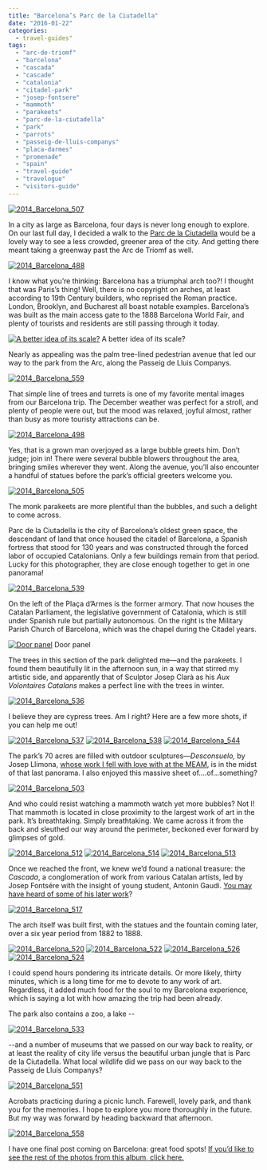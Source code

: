 ```yaml
---
title: "Barcelona’s Parc de la Ciutadella"
date: "2016-01-22"
categories:
  - travel-guides"
tags:
  - "arc-de-triomf"
  - "barcelona"
  - "cascada"
  - "cascade"
  - "catalonia"
  - "citadel-park"
  - "josep-fontsere"
  - "mammoth"
  - "parakeets"
  - "parc-de-la-ciutadella"
  - "park"
  - "parrots"
  - "passeig-de-lluis-companys"
  - "placa-darmes"
  - "promenade"
  - "spain"
  - "travel-guide"
  - "travelogue"
  - "visitors-guide"
---
```


[![2014_Barcelona_507](http://s3.amazonaws.com/thegourmez-wpmedia/2016/01/2014_Barcelona_507-500x333.jpg)](http://s3.amazonaws.com/thegourmez-wpmedia/2016/01/2014_Barcelona_507.jpg)

In a city as large as Barcelona, four days is never long enough to explore. On our last full day, I decided a walk to the [Parc de la Ciutadella](http://www.barcelonaturisme.com/wv3/en/page/380/parc-de-la-ciutadella.html) would be a lovely way to see a less crowded, greener area of the city. And getting there meant taking a greenway past the Arc de Triomf as well.

[![2014_Barcelona_488](http://s3.amazonaws.com/thegourmez-wpmedia/2016/01/2014_Barcelona_488-500x333.jpg)](http://s3.amazonaws.com/thegourmez-wpmedia/2016/01/2014_Barcelona_488.jpg)

I know what you’re thinking: Barcelona has a triumphal arch too?! I thought that was Paris’s thing! Well, there is no copyright on arches, at least according to 19th Century builders, who reprised the Roman practice. London, Brooklyn, and Bucharest all boast notable examples. Barcelona’s was built as the main access gate to the 1888 Barcelona World Fair, and plenty of tourists and residents are still passing through it today.




<div class="caption">

[![A better idea of its scale?](http://s3.amazonaws.com/thegourmez-wpmedia/2016/01/2014_Barcelona_490-500x369.jpg)](http://s3.amazonaws.com/thegourmez-wpmedia/2016/01/2014_Barcelona_490.jpg) A better idea of its scale?</div>


Nearly as appealing was the palm tree-lined pedestrian avenue that led our way to the park from the Arc, along the Passeig de Lluis Companys.

[![2014_Barcelona_559](http://s3.amazonaws.com/thegourmez-wpmedia/2016/01/2014_Barcelona_559-500x333.jpg)](http://s3.amazonaws.com/thegourmez-wpmedia/2016/01/2014_Barcelona_559.jpg)

That simple line of trees and turrets is one of my favorite mental images from our Barcelona trip. The December weather was perfect for a stroll, and plenty of people were out, but the mood was relaxed, joyful almost, rather than busy as more touristy attractions can be.

[![2014_Barcelona_498](http://s3.amazonaws.com/thegourmez-wpmedia/2016/01/2014_Barcelona_498-500x446.jpg)](http://s3.amazonaws.com/thegourmez-wpmedia/2016/01/2014_Barcelona_498.jpg)

Yes, that is a grown man overjoyed as a large bubble greets him. Don’t judge; join in! There were several bubble blowers throughout the area, bringing smiles wherever they went. Along the avenue, you’ll also encounter a handful of statues before the park’s official greeters welcome you.

[![2014_Barcelona_505](http://s3.amazonaws.com/thegourmez-wpmedia/2016/01/2014_Barcelona_505-500x333.jpg)](http://s3.amazonaws.com/thegourmez-wpmedia/2016/01/2014_Barcelona_505.jpg)

The monk parakeets are more plentiful than the bubbles, and such a delight to come across.

Parc de la Ciutadella is the city of Barcelona’s oldest green space, the descendant of land that once housed the citadel of Barcelona, a Spanish fortress that stood for 130 years and was constructed through the forced labor of occupied Catalonians. Only a few buildings remain from that period. Lucky for this photographer, they are close enough together to get in one panorama!

[![2014_Barcelona_539](http://s3.amazonaws.com/thegourmez-wpmedia/2016/01/2014_Barcelona_539-1024x264.jpg)](http://s3.amazonaws.com/thegourmez-wpmedia/2016/01/2014_Barcelona_539.jpg)

On the left of the Plaça d’Armes is the former armory. That now houses the Catalan Parliament, the legislative government of Catalonia, which is still under Spanish rule but partially autonomous. On the right is the Military Parish Church of Barcelona, which was the chapel during the Citadel years.




<div class="caption">

[![Door panel](http://s3.amazonaws.com/thegourmez-wpmedia/2016/01/2014_Barcelona_545-325x500.jpg)](http://s3.amazonaws.com/thegourmez-wpmedia/2016/01/2014_Barcelona_545.jpg) Door panel</div>


The trees in this section of the park delighted me—and the parakeets. I found them beautifully lit in the afternoon sun, in a way that stirred my artistic side, and apparently that of Sculptor Josep Clarà as his _Aux Volontaires Catalans_ makes a perfect line with the trees in winter.

[![2014_Barcelona_536](http://s3.amazonaws.com/thegourmez-wpmedia/2016/01/2014_Barcelona_536-500x333.jpg)](http://s3.amazonaws.com/thegourmez-wpmedia/2016/01/2014_Barcelona_536.jpg)

I believe they are cypress trees. Am I right? Here are a few more shots, if you can help me out!

[![2014_Barcelona_537](http://s3.amazonaws.com/thegourmez-wpmedia/2016/01/2014_Barcelona_537-500x333.jpg)](http://s3.amazonaws.com/thegourmez-wpmedia/2016/01/2014_Barcelona_537.jpg) [![2014_Barcelona_538](http://s3.amazonaws.com/thegourmez-wpmedia/2016/01/2014_Barcelona_538-333x500.jpg)](http://s3.amazonaws.com/thegourmez-wpmedia/2016/01/2014_Barcelona_538.jpg) [![2014_Barcelona_544](http://s3.amazonaws.com/thegourmez-wpmedia/2016/01/2014_Barcelona_544-500x333.jpg)](http://s3.amazonaws.com/thegourmez-wpmedia/2016/01/2014_Barcelona_544.jpg)

The park’s 70 acres are filled with outdoor sculptures—_Desconsuelo,_ by Josep Llimona, [whose work I fell with love with at the MEAM](https://thegourmez.com/blog/2015/08/24/barcelona-museums-worth-exploring/), is in the midst of that last panorama. I also enjoyed this massive sheet of….of…something?

[![2014_Barcelona_503](http://s3.amazonaws.com/thegourmez-wpmedia/2016/01/2014_Barcelona_503-333x500.jpg)](http://s3.amazonaws.com/thegourmez-wpmedia/2016/01/2014_Barcelona_503.jpg)

And who could resist watching a mammoth watch yet more bubbles? Not I! That mammoth is located in close proximity to the largest work of art in the park. It’s breathtaking. Simply breathtaking. We came across it from the back and sleuthed our way around the perimeter, beckoned ever forward by glimpses of gold.

[![2014_Barcelona_512](http://s3.amazonaws.com/thegourmez-wpmedia/2016/01/2014_Barcelona_512-500x333.jpg)](http://s3.amazonaws.com/thegourmez-wpmedia/2016/01/2014_Barcelona_512.jpg) [![2014_Barcelona_514](http://s3.amazonaws.com/thegourmez-wpmedia/2016/01/2014_Barcelona_514-500x333.jpg)](http://s3.amazonaws.com/thegourmez-wpmedia/2016/01/2014_Barcelona_514.jpg) [![2014_Barcelona_513](http://s3.amazonaws.com/thegourmez-wpmedia/2016/01/2014_Barcelona_513-333x500.jpg)](http://s3.amazonaws.com/thegourmez-wpmedia/2016/01/2014_Barcelona_513.jpg)

Once we reached the front, we knew we’d found a national treasure: the _Cascada_, a conglomeration of work from various Catalan artists, led by Josep Fontsére with the insight of young student, Antonin Gaudi. [You may have heard of some of his later work](https://thegourmez.com/blog/2015/03/11/barcelona-la-sagrada-familia/)?

[![2014_Barcelona_517](http://s3.amazonaws.com/thegourmez-wpmedia/2016/01/2014_Barcelona_517-500x333.jpg)](http://s3.amazonaws.com/thegourmez-wpmedia/2016/01/2014_Barcelona_517.jpg)

The arch itself was built first, with the statues and the fountain coming later, over a six year period from 1882 to 1888.

[![2014_Barcelona_520](http://s3.amazonaws.com/thegourmez-wpmedia/2016/01/2014_Barcelona_520-208x500.jpg)](http://s3.amazonaws.com/thegourmez-wpmedia/2016/01/2014_Barcelona_520.jpg) [![2014_Barcelona_522](http://s3.amazonaws.com/thegourmez-wpmedia/2016/01/2014_Barcelona_522-500x333.jpg)](http://s3.amazonaws.com/thegourmez-wpmedia/2016/01/2014_Barcelona_522.jpg) [![2014_Barcelona_526](http://s3.amazonaws.com/thegourmez-wpmedia/2016/01/2014_Barcelona_526-500x333.jpg)](http://s3.amazonaws.com/thegourmez-wpmedia/2016/01/2014_Barcelona_526.jpg) [![2014_Barcelona_524](http://s3.amazonaws.com/thegourmez-wpmedia/2016/01/2014_Barcelona_524-500x333.jpg)](http://s3.amazonaws.com/thegourmez-wpmedia/2016/01/2014_Barcelona_524.jpg)

I could spend hours pondering its intricate details. Or more likely, thirty minutes, which is a long time for me to devote to any work of art. Regardless, it added much food for the soul to my Barcelona experience, which is saying a lot with how amazing the trip had been already.

The park also contains a zoo, a lake --

[![2014_Barcelona_533](http://s3.amazonaws.com/thegourmez-wpmedia/2016/01/2014_Barcelona_533-500x333.jpg)](http://s3.amazonaws.com/thegourmez-wpmedia/2016/01/2014_Barcelona_533.jpg)

\--and a number of museums that we passed on our way back to reality, or at least the reality of city life versus the beautiful urban jungle that is Parc de la Ciutadella. What local wildlife did we pass on our way back to the Passeig de Lluis Companys?

[![2014_Barcelona_551](http://s3.amazonaws.com/thegourmez-wpmedia/2016/01/2014_Barcelona_551-500x329.jpg)](http://s3.amazonaws.com/thegourmez-wpmedia/2016/01/2014_Barcelona_551.jpg)

Acrobats practicing during a picnic lunch. Farewell, lovely park, and thank you for the memories. I hope to explore you more thoroughly in the future. But my way was forward by heading backward that afternoon.

[![2014_Barcelona_558](http://s3.amazonaws.com/thegourmez-wpmedia/2016/01/2014_Barcelona_558-500x385.jpg)](http://s3.amazonaws.com/thegourmez-wpmedia/2016/01/2014_Barcelona_558.jpg)

I have one final post coming on Barcelona: great food spots! [If you’d like to see the rest of the photos from this album, click here.](https://www.facebook.com/media/set/?set=a.10152655751874607.1073741935.567409606&type=1&l=206f44fa0b)
